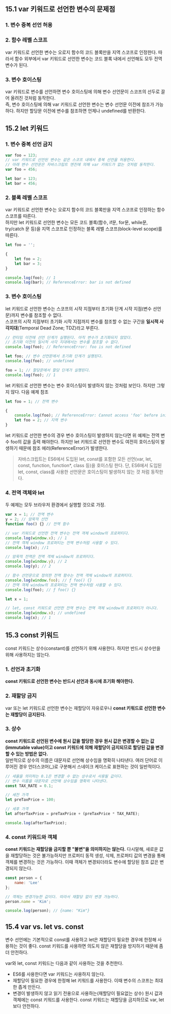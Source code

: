 ## 15.1 var 키워드로 선언한 변수의 문제점

### 1. 변수 중복 선언 허용
### 2. 함수 레벨 스코프
var 키워드로 선언한 변수는 오로지 함수의 코드 블록만을 지역 스코프로 인정한다. 따라서 함수 외부에서
var 키워드로 선언한 변수는 코드 블록 내에서 선언해도 모두 전역 변수가 된다.

### 3. 변수 호이스팅
var 키워드로 변수를 선언하면 변수 호이스팅에 의해 변수 선언문이 스코프의 선두로 끌어 올려진 것처럼 동작한다.  
즉, 변수 호이스팅에 의해 var 키워드로 선언한 변수는 변수 선언문 이전에 참조가 가능하다. 하지만 할당문 이전에 변수를 참조하면
언제나 undefined를 반환한다.

## 15.2 let 키워드
### 1. 변수 중복 선언 금지
```javascript
var foo = 123;
// var 키워드로 선언된 변수는 같은 스코프 내에서 중복 선언을 허용한다.
// 아래 변수 선언문은 자바스크립트 엔진에 의해 var 키워드가 없는 것처럼 동작한다.
var foo = 456;

let bar = 123;
let bar = 456;
```

### 2. 블록 레벨 스코프
var 키워드로 선언한 변수는 오로지 함수의 코드 블록만을 지역 스코프로 인정하는 함수 스코프를 따른다.   
하지만 let 키워드로 선언한 변수는 모든 코드 블록(함수, if문, for문, while문, try/catch 문 등)을 지역 스코프로
인정하는 블록 레벨 스코프(block-level scope)를 따른다.
```javascript
let foo = '';

{
    let foo = 2;
    let bar = 3;
}

console.log(foo); // 1
console.log(bar); // ReferenceError: bar is not defined
```

### 3. 변수 호이스팅
let 키워드로 선언한 변수는 스코프의 시작 지점부터 초기화 단계 시작 지점(변수 선언문)까지 변수를 참조할 수 없다.   
스코프의 시작 지점부터 초기화 시작 지점까지 변수를 참조할 수 없는 구간을 **일시적 사각지대**(Temporal Dead Zone; TDZ)라고 부른다.
```javascript
// 런타임 이전에 선언 단계가 실행된다. 아직 변수가 초기화되지 않았다.
// 초기화 이전의 일시적 사각 지대에서는 변수를 참조할 수 없다.
console.log(foo); // ReferenceError: foo is not defined

let foo; // 변수 선언문에서 초기화 단계가 실행된다.
console.log(foo); // undefined

foo = 1; // 할당문에서 할당 단계가 실행된다.
console.log(foo); // 1
```

let 키워드로 선언한 변수는 변수 호이스팅이 발생하지 않는 것처럼 보인다. 하지만 그렇지 않다. 다음 예제 참조
```javascript
let foo = 1; // 전역 변수

{
    console.log(foo); // ReferenceError: Cannot access 'foo' before initialization
    let foo = 2; // 지역 변수
}
```
let 키워드로 선언한 변수의 경우 변수 호이스팅이 발생하지 않는다면 위 예제는 전역 변수 foo의 값을 출력 해야한다. 하지만 let 키워드로 선언한 
변수도 여전히 호이스팅이 발생하기 때문에 참조 에러(ReferenceError)가 발생한다.
> 자바스크립트는 ES6에서 도입된 let, const를 포함한 모든 선언(var, let, const, function, function*, class 등)을 호이스팅 한다.
> 단, ES6에서 도입된 let, const, class를 사용한 선언문은 호이스팅이 발생하지 않는 것 처럼 동작한다.

### 4. 전역 객체와 let
두 예제는 모두 브라우저 환경에서 실행할 것으로 가정.
```javascript
var x = 1; // 전역 변수
y = 2; // 암묵적 선언
function foo() {} // 전역 함수

// var 키워드로 선언한 전역 변수는 전역 객체 window의 프로퍼티다.
console.log(window.x); // 1
// 전역 객체 window 프로퍼티는 전역 변수처럼 사용할 수 있다.
console.log(x); //1

// 암묵적 전역은 전역 객체 window의 프로퍼티다.
console.log(window.y); // 2
console.log(y); // 2

// 함수 선언문으로 정의한 전역 함수는 전역 객체 window의 프로퍼티다.
console.log(window.foo); // ƒ foo() {}
// 전역 객체 window의 프로퍼티는 전역 변수처럼 사용할 수 있다.
console.log(foo); // ƒ foo() {}
```

```javascript
let x = 1;

// let, const 키워드로 선언한 전역 변수는 전역 객체 window의 프로퍼티가 아니다.
console.log(window.x); // undefined
console.log(x); // 1
```

## 15.3 const 키워드
const 키워드는 상수(constant)를 선언하기 위해 사용한다. 하지만 반드시 상수만을 위해 사용하지는 않는다.

### 1. 선언과 초기화
**const 키워드로 선언한 변수는 반드시 선언과 동시에 초기화 해야한다.**

### 2. 재할당 금지
var 또는 let 키워드로 선언한 변수는 재할당이 자유로우나 **const 키워드로 선언한 변수는 재할당이 금지된다.**

### 3. 상수
**const 키워드로 선언된 변수에 원시 값을 할당한 경우 원시 값은 변경할 수 없는 값(immutable value)이고 const 키워드에 의해 재할당이 
금지되므로 할당된 값을 변경할 수 있는 방법은 없다.**  
일반적으로 상수의 이름은 대문자로 선언해 상수임을 명확히 나타낸다. 여러 단어로 이루어진 경우 언더스코어(_)로 구분해서 스네이크 케이스로
표현하는 것이 일반적이다.
```javascript
// 세율을 의미하는 0.1은 변경할 수 없는 상수로서 사용될 값이다.
// 변수 이름을 대문자로 선언해 상수임을 명확히 나타낸다.
const TAX_RATE = 0.1;

// 세전 가격
let preTaxPrice = 100;

// 세후 가격
let afterTaxPrice = preTaxPrice + (preTaxPrice * TAX_RATE);

console.log(afterTaxPrice);
```

### 4. const 키워드와 객체
**const 키워드는 재할당을 금지할 뿐 "불변"을 의미하지는 않는다.**
다시말해, 새로운 값을 재할당하는 것은 불가능하지만 프로퍼티 동적 생성, 삭제, 프로퍼티 값의 변경을 통해 객체를 변경하는 것은 가능하다.
이때 객체가 변경되더라도 변수에 할당된 참조 값은 변경되지 않는다.
```javascript
const person = {
    name: 'Lee'
};

// 객체는 변경가능한 값이다. 따라서 재할당 없이 변경 가능하다.
person.name = 'Kim';

console.log(person); // {name: "Kim"}
```

## 15.4 var vs. let vs. const
변수 선언에는 기본적으로 const를 사용하고 let은 재할당이 필요한 경우에 한정해 사용하는 것이 좋다.
const 키워드를 사용하면 의도치 않은 재할당을 방지하기 때문에 좀 더 안전하다.   

var와 let, const 키워드는 다음과 같이 사용하는 것을 추천한다.
- ES6를 사용한다면 var 키워드는 사용하지 않는다.
- 재할당이 필요한 경우에 한정해 let 키워드를 사용한다. 이때 변수의 스코프는 최대한 좁게 만든다.
- 변경이 발생하지 않고 읽기 전용으로 사용하는(재할당이 필요없는 상수) 원시 값과 객체에는 const 키워드를 사용한다. 
const 키워드는 재할당을 금지하므로 var, let 보다 안전하다.

